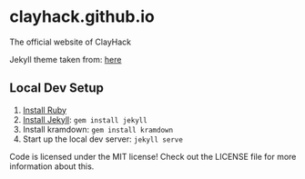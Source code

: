 # clayhack.github.io

The official website of ClayHack

Jekyll theme taken from: [here](https://github.com/camporez/Thinny)

## Local Dev Setup

1. [Install Ruby](https://www.ruby-lang.org/en/documentation/installation/)
2. [Install Jekyll](https://jekyllrb.com/docs/installation/): `gem install jekyll`
3. Install kramdown: `gem install kramdown`
4. Start up the local dev server: `jekyll serve`

Code is licensed under the MIT license! Check out the LICENSE file for more information about this.
